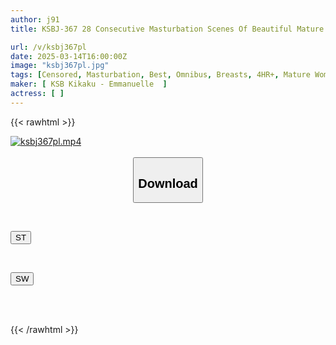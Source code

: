 ```yaml
---
author: j91
title: KSBJ-367 28 Consecutive Masturbation Scenes Of Beautiful Mature Women Making Squishy Noises And Trembling As They Cum!! VOL.05

url: /v/ksbj367pl
date: 2025-03-14T16:00:00Z
image: "ksbj367pl.jpg"
tags: [Censored, Masturbation, Best, Omnibus, Breasts, 4HR+, Mature Woman	]
maker: [ KSB Kikaku - Emmanuelle  ]
actress: [ ]
---
```



{{< rawhtml >}}

<div class="video" data-videoid="Xbo4Pw6xRehAKM">
    <a href="javascript:;">
        <img src="/v/ksbj367pl/ksbj367pl.jpg" width="WIDTH" height="HEIGHT" alt="ksbj367pl.mp4" loading="lazy">
    </a>
</div>

<script type="text/javascript" src="https://j91.asia/asset/on-demand-st.js"></script>

<br>
  <link rel="stylesheet" href="https://j91.asia/asset/bs5.css">
  
  <center>
  <button class="btn btn-primary" type="button" data-bs-toggle="collapse" data-bs-target=".multi-collapse" aria-expanded="false" aria-controls="multiCollapseExample1 multiCollapseExample2"><h2>Download</h2></button></center>
</p>
<div class="row">
  <div class="col">
    <div class="collapse multi-collapse" id="multiCollapseExample1">
      <div class="card card-body">
	      	      <br>
<div class="buttons">  
<p><a href="/v/ksbj367pl/st.html" target="_blank"><button class="btn-hover color-3"><i class="fa fa-download"></i> ST</button></a></p></div>
    </div>
  </div>
</div>
  <div class="col">
    <div class="collapse multi-collapse" id="multiCollapseExample2">
      <div class="card card-body">
	      <br>
<div class="buttons">
<p><a href="/v/ksbj367pl/sw.html" target="_blank"><button class="btn-hover color-2"><i class="fa fa-download"></i> SW</button></a></p></div>
<br><br>
      </div>
    </div>
  </div>
</div>

{{< /rawhtml >}}